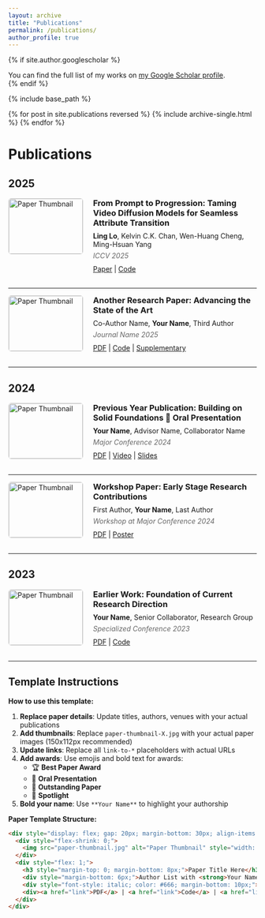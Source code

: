 ```yaml
---
layout: archive
title: "Publications"
permalink: /publications/
author_profile: true
---
```


{% if site.author.googlescholar %}
  <div class="wordwrap">You can find the full list of my works on <a href="{{site.author.googlescholar}}">my Google Scholar profile</a>.</div>
{% endif %}

{% include base_path %}

{% for post in site.publications reversed %}
  {% include archive-single.html %}
{% endfor %}


# Publications

## 2025

<div style="display: flex; gap: 20px; margin-bottom: 30px; align-items: flex-start;">
  <div style="flex-shrink: 0;">
    <img src="paper-thumbnail-1.jpg" alt="Paper Thumbnail" style="width: 150px; height: 112px; border: 1px solid #ddd; border-radius: 6px; object-fit: cover;">
  </div>
  <div style="flex: 1;">
    <h3 style="margin-top: 0; margin-bottom: 8px;">From Prompt to Progression: Taming Video Diffusion Models for Seamless Attribute Transition </h3>
    <div style="margin-bottom: 6px;"><strong>Ling Lo</strong>, Kelvin C.K. Chan, Wen-Huang Cheng, Ming-Hsuan Yang</div>
    <div style="font-style: italic; color: #666; margin-bottom: 10px;"><em>ICCV 2025</em></div>
    <div><a href="link-to-pdf">Paper</a> | <a href="link-to-code">Code</a></div>
  </div>
</div>

---

<div style="display: flex; gap: 20px; margin-bottom: 30px; align-items: flex-start;">
  <div style="flex-shrink: 0;">
    <img src="paper-thumbnail-2.jpg" alt="Paper Thumbnail" style="width: 150px; height: 112px; border: 1px solid #ddd; border-radius: 6px; object-fit: cover;">
  </div>
  <div style="flex: 1;">
    <h3 style="margin-top: 0; margin-bottom: 8px;">Another Research Paper: Advancing the State of the Art</h3>
    <div style="margin-bottom: 6px;">Co-Author Name, <strong>Your Name</strong>, Third Author</div>
    <div style="font-style: italic; color: #666; margin-bottom: 10px;"><em>Journal Name 2025</em></div>
    <div><a href="link-to-pdf">PDF</a> | <a href="link-to-code">Code</a> | <a href="link-to-supplementary">Supplementary</a></div>
  </div>
</div>

---

## 2024

<div style="display: flex; gap: 20px; margin-bottom: 30px; align-items: flex-start;">
  <div style="flex-shrink: 0;">
    <img src="paper-thumbnail-3.jpg" alt="Paper Thumbnail" style="width: 150px; height: 112px; border: 1px solid #ddd; border-radius: 6px; object-fit: cover;">
  </div>
  <div style="flex: 1;">
    <h3 style="margin-top: 0; margin-bottom: 8px;">Previous Year Publication: Building on Solid Foundations 🎤 <strong>Oral Presentation</strong></h3>
    <div style="margin-bottom: 6px;"><strong>Your Name</strong>, Advisor Name, Collaborator Name</div>
    <div style="font-style: italic; color: #666; margin-bottom: 10px;"><em>Major Conference 2024</em></div>
    <div><a href="link-to-pdf">PDF</a> | <a href="link-to-video">Video</a> | <a href="link-to-slides">Slides</a></div>
  </div>
</div>

---

<div style="display: flex; gap: 20px; margin-bottom: 30px; align-items: flex-start;">
  <div style="flex-shrink: 0;">
    <img src="paper-thumbnail-4.jpg" alt="Paper Thumbnail" style="width: 150px; height: 112px; border: 1px solid #ddd; border-radius: 6px; object-fit: cover;">
  </div>
  <div style="flex: 1;">
    <h3 style="margin-top: 0; margin-bottom: 8px;">Workshop Paper: Early Stage Research Contributions</h3>
    <div style="margin-bottom: 6px;">First Author, <strong>Your Name</strong>, Last Author</div>
    <div style="font-style: italic; color: #666; margin-bottom: 10px;"><em>Workshop at Major Conference 2024</em></div>
    <div><a href="link-to-pdf">PDF</a> | <a href="link-to-poster">Poster</a></div>
  </div>
</div>

---

## 2023

<div style="display: flex; gap: 20px; margin-bottom: 30px; align-items: flex-start;">
  <div style="flex-shrink: 0;">
    <img src="paper-thumbnail-5.jpg" alt="Paper Thumbnail" style="width: 150px; height: 112px; border: 1px solid #ddd; border-radius: 6px; object-fit: cover;">
  </div>
  <div style="flex: 1;">
    <h3 style="margin-top: 0; margin-bottom: 8px;">Earlier Work: Foundation of Current Research Direction</h3>
    <div style="margin-bottom: 6px;"><strong>Your Name</strong>, Senior Collaborator, Research Group</div>
    <div style="font-style: italic; color: #666; margin-bottom: 10px;"><em>Specialized Conference 2023</em></div>
    <div><a href="link-to-pdf">PDF</a> | <a href="link-to-code">Code</a></div>
  </div>
</div>

---

## Template Instructions

**How to use this template:**

1. **Replace paper details**: Update titles, authors, venues with your actual publications
2. **Add thumbnails**: Replace `paper-thumbnail-X.jpg` with your actual paper images (150x112px recommended)
3. **Update links**: Replace all `link-to-*` placeholders with actual URLs
4. **Add awards**: Use emojis and bold text for awards:
   - 🏆 **Best Paper Award**
   - 🎤 **Oral Presentation** 
   - 🌟 **Outstanding Paper**
   - 📝 **Spotlight**
5. **Bold your name**: Use `**Your Name**` to highlight your authorship

**Paper Template Structure:**
```html
<div style="display: flex; gap: 20px; margin-bottom: 30px; align-items: flex-start;">
  <div style="flex-shrink: 0;">
    <img src="paper-thumbnail.jpg" alt="Paper Thumbnail" style="width: 150px; height: 112px; border: 1px solid #ddd; border-radius: 6px; object-fit: cover;">
  </div>
  <div style="flex: 1;">
    <h3 style="margin-top: 0; margin-bottom: 8px;">Paper Title Here</h3>
    <div style="margin-bottom: 6px;">Author List with <strong>Your Name</strong> in bold</div>
    <div style="font-style: italic; color: #666; margin-bottom: 10px;"><em>Venue Year</em></div>
    <div><a href="link">PDF</a> | <a href="link">Code</a> | <a href="link">Project</a></div>
  </div>
</div>
```
